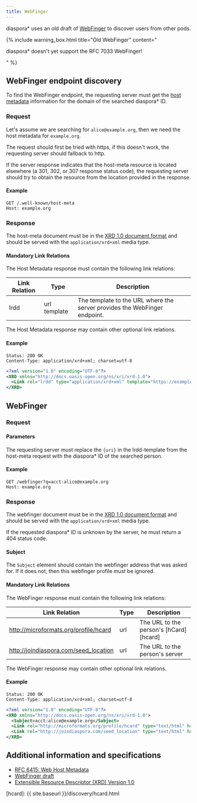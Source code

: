```yaml
---
title: WebFinger
---
```


diaspora\* uses an old draft of [WebFinger][webfinger-draft] to discover users from other pods.

{% include warning_box.html
   title="Old WebFinger"
   content="<p>diaspora* doesn't yet support the RFC 7033 WebFinger!</p>"
%}

## WebFinger endpoint discovery

To find the WebFinger endpoint, the requesting server must get the [host metadata][host-meta] information for the
domain of the searched diaspora\* ID.

### Request

Let's assume we are searching for `alice@example.org`, then we need the host metadata for `example.org`.

The request should first be tried with https, if this doesn't work, the requesting server should fallback to http.

If the server response indicates that the host-meta resource is located elsewhere (a 301, 302, or 307 response status
code), the requesting server should try to obtain the resource from the location provided in the response.

#### Example

~~~
GET /.well-known/host-meta
Host: example.org
~~~

### Response

The host-meta document must be in the [XRD 1.0 document format][xrd] and should be served with the
`application/xrd+xml` media type.

#### Mandatory Link Relations

The Host Metadata response must contain the following link relations:

| Link Relation | Type         | Description                                                               |
| ------------- | ------------ | ------------------------------------------------------------------------- |
| lrdd          | url template | The template to the URL where the server provides the WebFinger endpoint. |

The Host Metadata response may contain other optional link relations.

#### Example

~~~
Status: 200 OK
Content-Type: application/xrd+xml; charset=utf-8
~~~
~~~xml
<?xml version="1.0" encoding="UTF-8"?>
<XRD xmlns="http://docs.oasis-open.org/ns/xri/xrd-1.0">
  <Link rel="lrdd" type="application/xrd+xml" template="https://example.org/webfinger?q={uri}"/>
</XRD>
~~~

## WebFinger

### Request

#### Parameters

The requesting server must replace the ``{uri}`` in the lrdd-template from the host-meta request with the diaspora\* ID
of the searched person.

#### Example

~~~
GET /webfinger?q=acct:alice@example.org
Host: example.org
~~~

### Response

The webfinger document must be in the [XRD 1.0 document format][xrd] and should be served with the
`application/xrd+xml` media type.

If the requested diaspora\* ID is unknown by the server, he must return a 404 status code.

#### Subject

The ``Subject`` element should contain the webfinger address that was asked for. If it does not, then this webfinger
profile must be ignored.

#### Mandatory Link Relations

The WebFinger response must contain the following link relations:

| Link Relation                         | Type | Description                            |
| ------------------------------------- | ---- | -------------------------------------- |
| http://microformats.org/profile/hcard | url  | The URL to the person's [hCard][hcard] |
| http://joindiaspora.com/seed_location | url  | The URL to the person's server         |

The WebFinger response may contain other optional link relations.

#### Example

~~~
Status: 200 OK
Content-Type: application/xrd+xml; charset=utf-8
~~~
~~~xml
<?xml version="1.0" encoding="UTF-8"?>
<XRD xmlns="http://docs.oasis-open.org/ns/xri/xrd-1.0">
  <Subject>acct:alice@example.org</Subject>
  <Link rel="http://microformats.org/profile/hcard" type="text/html" href="https://example.org/hcard/users/7dba7ca01d64013485eb3131731751e9"/>
  <Link rel="http://joindiaspora.com/seed_location" type="text/html" href="https://example.org/"/>
</XRD>
~~~

## Additional information and specifications

* [RFC 6415: Web Host Metadata][host-meta]
* [WebFinger draft][webfinger-draft]
* [Extensible Resource Descriptor (XRD) Version 1.0][xrd]

[host-meta]: https://tools.ietf.org/html/rfc6415
[webfinger-draft]: https://tools.ietf.org/html/draft-jones-appsawg-webfinger-06
[webfinger-rfc]: https://tools.ietf.org/html/rfc7033
[xrd]: http://docs.oasis-open.org/xri/xrd/v1.0/xrd-1.0.html
[hcard]: {{ site.baseurl }}/discovery/hcard.html

